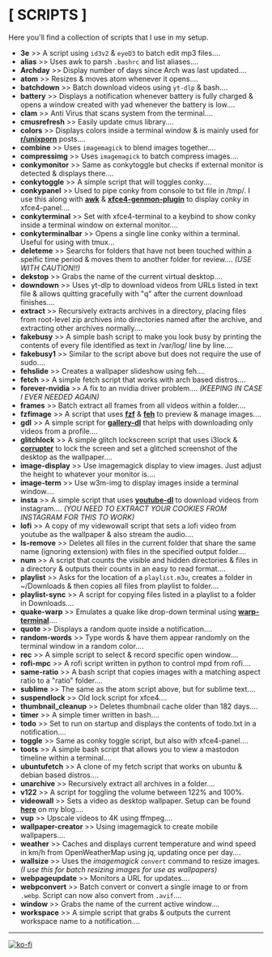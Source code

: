 # [ SCRIPTS ]

Here you'll find a collection of scripts that I use in my setup.

+ **3e** >> A script using `id3v2`  & `eyeD3` to batch edit mp3 files....
+ **alias** >> Uses awk to parsh `.bashrc` and list aliases....
+ **Archday** >> Display number of days since Arch was last updated....
+ **atom** >> Resizes & moves atom whenever it opens....
+ **batchdown** >> Batch download videos using `yt-dlp` & bash....
+ **battery** >> Displays a notification whenever battery is fully charged & opens a window created with yad whenever the battery is low....
+ **clam** >> Anti Virus that scans system from the terminal....
+ **cmusrefresh** >> Easily update cmus library....
+ **colors** >> Displays colors inside a terminal window & is mainly used for [**r/unixporn**](https://www.reddit.com/r/unixporn/) posts....
+ **combine** >> Uses `imagemagick` to blend images together....
+ **compressimg** >> Uses `imagemagick` to batch compress images....
+ **conkymonitor** >> Same as conkytoggle but checks if external monitor is detected & displays there....
+ **conkytoggle** >> A simple script that will toggles conky....
+ **conkypanel** >> Used to pipe conky from console to txt file in /tmp/. I use this along with [**awk**](https://linux.die.net/man/1/awk) & [**xfce4-genmon-plugin**](https://goodies.xfce.org/projects/panel-plugins/xfce4-genmon-plugin) to display conky in xfce4-panel....
+ **conkyterminal** >> Set with xfce4-terminal to a keybind to show conky inside a terminal window on external monitor....
+ **conkyterminalbar** >> Opens a single line conky within a terminal. Useful for using with tmux...
+ **deleteme** >> Searchs for folders that have not been touched within a speific time period & moves them to another folder for review.... *(USE WITH CAUTION!!)*
+ **dekstop** >> Grabs the name of the current virtual desktop....
+ **downdown** >> Uses yt-dlp to download videos from URLs listed in text file & allows quitting gracefully with "q" after the current download finishes....
+ **extract** >> Recursively extracts archives in a directory, placing files from root-level zip archives into directories named after the archive, and extracting other archives normally....
+ **fakebusy** >> A simple bash script to make you look busy by printing the contents of every file identified as text in /var/log/ line by line....
+ **fakebusy1** >> Similar to the script above but does not require the use of sudo....
+ **fehslide** >> Creates a wallpaper slideshow using feh....
+ **fetch** >> A simple fetch script that works with arch based distros....
+ **forever-nvidia** >> A fix to an nvidia driver problem.... *(KEEPING IN CASE I EVER NEEDED AGAIN)*
+ **frames** >> Batch extract all frames from all videos within a folder....
+ **fzfimage** >> A script that uses **[fzf](https://github.com/junegunn/fzf)** & **[feh](https://feh.finalrewind.org/)** to preview & manage images....
+ **gdl** >> A simple script for **[gallery-dl](https://github.com/mikf/gallery-dl)** that helps with downloading only videos from a profile....
+ **glitchlock** >> A simple glitch lockscreen script that uses i3lock & **[corrupter](https://github.com/r00tman/corrupter)** to lock the screen and set a glitched screenshot of the desktop as the wallpaper....
+ **image-display** >> Use imagemagick display to view images. Just adjust the height to whatever your monitor is....
+ **image-term** >> Use w3m-img to display images inside a terminal window....
+ **insta** >> A simple script that uses **[youtube-dl](https://youtube-dl.org/)** to download videos from instagram.... *(YOU NEED TO EXTRACT YOUR COOKIES FROM INSTAGRAM FOR THIS TO WORK)*
+ **lofi** >> A copy of my videwowall script that sets a lofi video from youtube as the wallpaper & also stream the audio....
+ **ls-remove** >> Deletes all files in the current folder that share the same name (ignoring extension) with files in the specified output folder....
+ **num** >> A script that counts the visible and hidden directories & files in a directory & outputs their counts in an easy to read format....
+ **playlist** >> Asks for the location of a `playlist.m3u`, creates a folder in ~/Downloads & then copies all files from playlist to folder....
+ **playlist-sync** >> A script for copying files listed in a playlist to a folder in Downloads....
+ **quake-warp** >> Emulates a quake like drop-down terminal using **[warp-terminal](https://www.warp.dev/)**....
+ **quote** >> Displays a random quote inside a notification....
+ **random-words** >> Type words & have them appear randomly on the terminal window in a random color....
+ **rec** >> A simple script to select & record specific open window....
+ **rofi-mpc** >> A rofi script written in python to control mpd from rofi....
+ **same-ratio** >> A bash script that copies images with a matching aspect ratio to a "ratio" folder....
+ **sublime** >> The same as the atom script above, but for sublime text....
+ **suspendlock** >> Old lock script for xfce4....
+ **thumbnail_cleanup** >> Deletes thumbnail cache older than 182 days....
+ **timer** >> A simple timer written in bash....
+ **todo** >> Set to run on startup and displays the contents of todo.txt in a notification....
+ **toggle** >> Same as conky toggle script, but also with xfce4-panel....
+ **toots** >> A simple bash script that allows you to view a mastodon timeline within a terminal....
+ **ubuntufetch** >> A clone of my fetch script that works on ubuntu & debian based distros....
+ **unarchive** >> Recursively extract all archives in a folder.... 
+ **v122** >> A script for toggling the volume between 122% and 100%.
+ **videowall** >> Sets a video as desktop wallpaper. Setup can be found [**here**](https://furycd001.github.io/video-as-desktop-wallpaper/) on my blog....
+ **vup** >> Upscale videos to 4K using ffmpeg....
+ **wallpaper-creator** >> Using imagemagick to create mobile wallpapers....
+ **weather** >> Caches and displays current temperature and wind speed in km/h from OpenWeatherMap using jq, updating once per day....
+ **wallsize** >> Uses the *imagemagick* `convert` command to resize images. *(I use this for batch resizing images for use as wallpapers)*
+ **webpageupdate** >> Monitors a URL for updates....
+ **webpconvert** >> Batch convert or convert a single image to or from `.webp`. Script can now also convert from `.avif`....
+ **window** >> Grabs the name of the current active window....
+ **workspace** >> A simple script that grabs & outputs the current workspace name to a notification....

----

[![ko-fi](https://ko-fi.com/img/githubbutton_sm.svg)](https://ko-fi.com/Z8Z44445F)